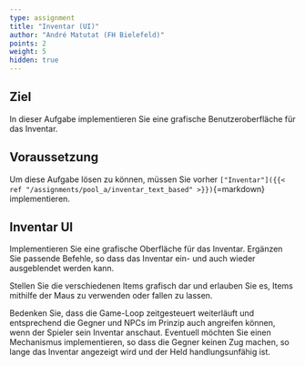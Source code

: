 ```yaml
---
type: assignment
title: "Inventar (UI)"
author: "André Matutat (FH Bielefeld)"
points: 2
weight: 5
hidden: true
---
```


## Ziel

In dieser Aufgabe implementieren Sie eine grafische Benutzeroberfläche für das Inventar.

## Voraussetzung

Um diese Aufgabe lösen zu können, müssen Sie vorher `["Inventar"]({{< ref "/assignments/pool_a/inventar_text_based" >}})`{=markdown} implementieren.

## Inventar UI

Implementieren Sie eine grafische Oberfläche für das Inventar. Ergänzen Sie passende Befehle, so dass das Inventar ein- und auch wieder ausgeblendet werden kann.

Stellen Sie die verschiedenen Items grafisch dar und erlauben Sie es, Items mithilfe der Maus zu verwenden oder fallen zu lassen.

Bedenken Sie, dass die Game-Loop zeitgesteuert weiterläuft und entsprechend die Gegner und NPCs im Prinzip auch angreifen können, wenn der Spieler sein Inventar anschaut. Eventuell möchten Sie einen Mechanismus implementieren, so dass die Gegner keinen Zug machen, so lange das Inventar angezeigt wird und der Held handlungsunfähig ist.
